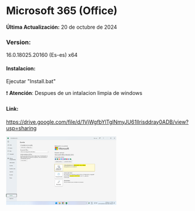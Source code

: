 # Microsoft 365 (Office)

**Última Actualización:** 20 de octubre de 2024

### Version:
16.0.18025.20160 (Es-es) x64

#### Instalacion:
Ejecutar "Install.bat"

:exclamation: **Atención**: Despues de un intalacion limpia de windows

#### Link:
https://drive.google.com/file/d/1VjWgfbYlTglNmyJU61lIrisddray0ADB/view?usp=sharing

<img src="M365.png" alt="Logo de mi proyecto" width="300" />
